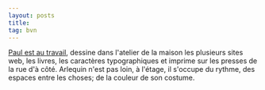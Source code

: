 ```yaml
---
layout: posts
title:
tag: bvn
---
```


<a href="a-propos" class="liencolore"> Paul est au travail</a><span>, dessine dans l'atelier de la maison les plusieurs sites web, les livres, les caractères typographiques et imprime sur les presses de la rue d'à côté. <!-- et s'attache à voir les bonnets d'âne dans les M.--> Arlequin n'est pas loin, à l'étage, il s'occupe du rythme, des espaces entre les choses; de la couleur de son costume.</span>
